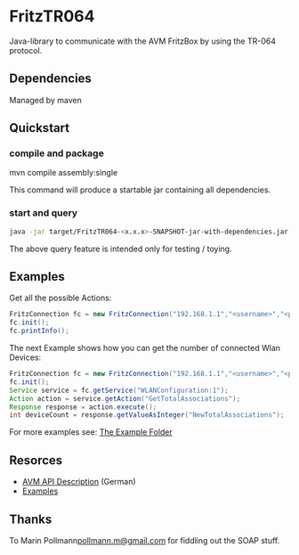 # FritzTR064

Java-library to communicate with the AVM FritzBox by using the TR-064 protocol.

## Dependencies

Managed by maven

## Quickstart

### compile and package

mvn compile assembly:single

This command will produce a startable jar containing all dependencies.

### start and query
```bash
java -jar target/FritzTR064-<x.x.x>-SNAPSHOT-jar-with-dependencies.jar fb-ip fb-password fb-user tr064-service service-action [paramName=paramValue]*

```
The above query feature is intended only for testing / toying. 

## Examples
Get all the possible Actions:

```java
FritzConnection fc = new FritzConnection("192.168.1.1","<username>","<password>");
fc.init();
fc.printInfo();
```
The next Example shows how you can get the number of connected Wlan Devices:
```java
FritzConnection fc = new FritzConnection("192.168.1.1","<username>","<password>");
fc.init();
Service service = fc.getService("WLANConfiguration:1");
Action action = service.getAction("GetTotalAssociations");
Response response = action.execute();
int deviceCount = response.getValueAsInteger("NewTotalAssociations");

```
For more examples see: [The Example Folder](src/main/java/de/bausdorf/avm/tr064/examples)

## Resorces
* [AVM API Description](http://avm.de/service/schnittstellen/) (German)
* [Examples](src/main/java/de/bausdorf/avm/tr064/examples)

## Thanks

To Marin Pollmann<pollmann.m@gmail.com> for fiddling out the SOAP stuff.
